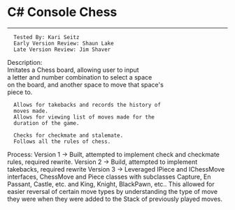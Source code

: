 # C# Console Chess
---
      Tested By: Kari Seitz               
      Early Version Review: Shaun Lake    
      Late Version Review: Jim Shaver


 Description:                                                 
      Imitates a Chess board, allowing user to input          
      a letter and number combination to select a space       
      on the board, and another space to move that space's    
      piece to.                                               
                                                              
      Allows for takebacks and records the history of         
      moves made.                                             
      Allows for viewing list of moves made for the           
      duration of the game.                                   
                                                              
      Checks for checkmate and stalemate.                     
      Follows all the rules of chess.                         

Process:
      Version 1 -> Built, attempted to implement check and checkmate rules, required rewrite.
      Version 2 -> Build, attempted to implement takebacks, required rewrite
      Version 3 -> Leveraged IPiece and IChessMove interfaces, ChessMove and Piece classes with subclasses Capture, En Passant, Castle, etc. and King, Knight, BlackPawn, etc..  This allowed for easier reversal of certain move types by understanding the type of move they were when they were added to the Stack of previously played moves.
